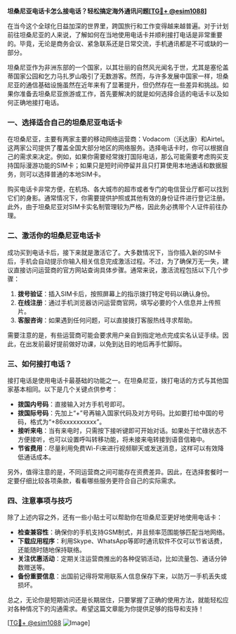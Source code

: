 **坦桑尼亚电话卡怎么接电话？轻松搞定海外通讯问题[[TG💪+ @esim1088](https://t.me/s/esim1088)]**

在当今这个全球化日益加深的世界里，跨国旅行和工作变得越来越普遍。对于计划前往坦桑尼亚的人来说，了解如何在当地使用电话卡并顺利接打电话是非常重要的。毕竟，无论是商务会议、紧急联系还是日常交流，手机通讯都是不可或缺的一部分。

坦桑尼亚作为非洲东部的一个国家，以其壮丽的自然风光闻名于世，尤其是塞伦盖蒂国家公园和乞力马扎罗山吸引了无数游客。然而，与许多发展中国家一样，坦桑尼亚的通信基础设施虽然在近年来有了显著提升，但仍然存在一些差异和挑战。如果你准备去坦桑尼亚旅游或工作，首先要解决的就是如何选择合适的电话卡以及如何正确地接打电话。

### 一、选择适合自己的坦桑尼亚电话卡

在坦桑尼亚，主要有两家主要的移动网络运营商：Vodacom（沃达康）和Airtel。这两家公司提供了覆盖全国大部分地区的网络服务。选择电话卡时，你可以根据自己的需求来决定。例如，如果你需要经常拨打国际电话，那么可能需要考虑购买支持国际漫游功能的SIM卡；如果只是短时间停留并且只打算使用本地通话和数据服务，则可以选择普通的本地SIM卡。

购买电话卡非常方便，在机场、各大城市的超市或者专门的电信营业厅都可以找到它们的身影。通常情况下，你需要提供护照或其他有效的身份证件进行登记注册。此外，由于坦桑尼亚对SIM卡实名制管理较为严格，因此务必携带个人证件前往办理。

### 二、激活你的坦桑尼亚电话卡

成功买到电话卡后，接下来就是激活它了。大多数情况下，当你插入新的SIM卡后，手机会自动提示你输入相关信息完成激活过程。不过，为了确保万无一失，建议直接访问运营商的官方网站查询具体步骤。通常来说，激活流程包括以下几个步骤：

1. **拨号验证**：插入SIM卡后，按照屏幕上的指示拨打特定号码以确认身份。
2. **在线注册**：通过手机浏览器访问运营商官网，填写必要的个人信息并上传照片。
3. **客服咨询**：如果遇到任何问题，可以直接拨打客服热线寻求帮助。

需要注意的是，有些运营商可能会要求用户亲自到指定地点完成实名认证手续。因此，在出发前最好提前做好功课，以免到达目的地后再手忙脚际。

### 三、如何接打电话？

接打电话是使用电话卡最基础的功能之一。在坦桑尼亚，拨打电话的方式与其他国家基本相同。以下是几个关键点供参考：

- **拨国内号码**：直接输入对方手机号即可。
- **拨国际号码**：先加上“+”号再输入国家代码及对方号码。比如要打给中国的号码，格式为“+86xxxxxxxxxx”。
- **接听来电**：当有来电时，只需按下接听键即可开始对话。如果处于忙碌状态不方便接听，也可以设置呼叫转移功能，将未接来电转接到语音信箱中。
- **节省费用**：尽量利用免费Wi-Fi来进行视频聊天或发送消息，这样可以有效降低通话成本。

另外，值得注意的是，不同运营商之间可能存在资费差异。因此，在选择套餐时一定要仔细比较各项条款，看看哪些服务更符合自己的实际需求。

### 四、注意事项与技巧

除了上述内容之外，还有一些小贴士可以帮助你在坦桑尼亚更好地使用电话卡：

- **检查兼容性**：确保你的手机支持GSM制式，并且频率范围能够匹配当地网络。
- **下载应用程序**：利用Skype、WhatsApp等即时通讯软件不仅可以节省话费，还能随时随地保持联络。
- **关注优惠活动**：定期关注运营商推出的各种促销活动，比如流量包、通话分钟数赠送等。
- **备份重要信息**：出国前记得将常用联系人信息保存下来，以防万一手机丢失或损坏。

总之，无论你是短期访问还是长期居住，只要掌握了正确的使用方法，就能轻松应对各种情况下的沟通需求。希望这篇文章能为你提供足够的指导和支持！

[[TG💪+ @esim1088](https://t.me/s/esim1088) ![Image](https://i.postimg.cc/4NQfJmqS/Snipaste-2025-05-13-00-14-12.png)]